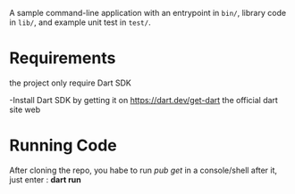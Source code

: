 A sample command-line application with an entrypoint in `bin/`, library code
in `lib/`, and example unit test in `test/`.

# Requirements
  the project only require Dart SDK

-Install Dart SDK by getting it on https://dart.dev/get-dart the official dart site web

# Running Code

After cloning the repo, you habe to run 
  _pub get_ in a console/shell
  after it, just enter : **dart run**
